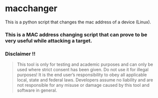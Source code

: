 # macchanger
This is a python script that changes the mac address of a device (Linux).

### This is a MAC address changing script that can prove to be very useful while attacking a target.

### Disclaimer !!

> This tool is only for testing and academic purposes and can only be used where strict consent has been given. Do not use it for
> illegal purposes! It is the end user’s responsibility to obey all applicable local, state and federal laws. Developers assume no
> liability and are not responsible for any misuse or damage caused by this tool and software in general.
